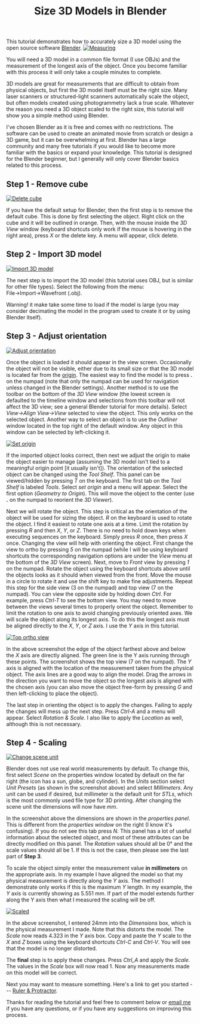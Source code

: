 ﻿---
layout: post
title: Size 3D Models in Blender
---

This tutorial demonstrates how to accurately size a 3D model using the open source software [Blender](https://www.blender.org/).
<a href="https://bischrob.github.io/Size-3D-Models-in-Blender/"><img src="https://lh3.googleusercontent.com/51WAp6PDGCYAkapxsXIpKq4pkZfO2NFXiJgdoXnQ5BNxtbxCD0a1Q44YqQAKU_shCXzKFCO9Iu7RJfJ6dil8YRklMFV1jjTBwLXA6iHVmS2uNtO-Ktyl_AoL-TDqRErs8enzyrGYSq1dYeobACzL7ohxQO63-xBO9EfyqBAkzMxTJwoZUpApiyNh-fHHMr5M0y1GDMpeZmr9uLX7gg0DLdXXb6V_aQS9Mlc3JWqDNGHtzIltKeqfnbvueKDUApdDG7MfgSlKGGaVZEtK1W-ORXx3iB6Td7zzxq54nFoTTZvYh3man3jW13zEO_cku6STu1QxS1z2VlJKkKjcTWRs_jbuB-ziMvX_7B7XSPtfMabyteNcmVJlUp8XEJd3XneU_61H1KmJtrDqESjL9kyjc9AwXgVEBSArSTrNNRlsxglLpK_hAvom5JjNzSzToUe40UejUm7P9VXJUSpBJi1kZb7Xf1GOUdd3M9eNXYB-5d27Lv-eAIfXFo27UnVfB1EnClQgI1WvqfALXucV4WQ-zzUWHoDGwHZkCtSEIKi2rq0tIm382tPlM-EpuNvOywsRkbXYDpRejBJvxJ5ok_XiDy4s0XwEtVeA0mlc0_erFN5Ih2wSv9BW3vn5KzFuCxBF_h_6bM1zph36-IsNsiYIWQlu4cDZXyV3ew=w1680-h267-no"  
alt = "Measuring"></a>

You will need a 3D model in a common file format (I use OBJs) and the measurement of the longest axis of the object. Once you become familiar with this process it will only take a couple minutes to complete.

3D models are great for measurements that are difficult to obtain from physical objects, but first the 3D model itself must be the right
size. Many laser scanners or structured-light scanners automatically scale the object, but often models created using photogrammetry lack a true scale. Whatever the reason you need a 3D object scaled to the right size, this tutorial will show you a simple method using Blender.  

I've chosen Blender as it is free and comes with no restrictions. The software can be used to create an animated movie from scratch or
design a 3D game, but it can be  overwhelming at first. Blender has a large community and many free tutorials if you would like to become more familiar with the basics or expand your knowledge. This tutorial is designed for the Blender beginner, but I generally will only cover Blender basics related to this process.
  

## Step 1 - Remove cube 

<a href="https://lh3.googleusercontent.com/2xXI11_E6albikIb0u054MCn8N74P5IVYwHa6Vz0dzfKv_M7kJksPVdHBRWHqd8cgE7tFElysaBFc28Hsb18-jg_ANSW-kiNtexTZW-9zmFJGZ4Qc4hO4YW1waSRW2A6Cvse-I0VZ2MXRhOhcSjjSTpjAj5uGuhMBLmx9hr7ms_6L7p_t3OqnBtCNBldnGn57uJ09olKRKO-dDr2R_J0ZY2Dm1gpb5mHfPEkoCjTgXDpNvFgZNJj8qq6xWp5iDg-2o0k3zE43wjwEJa7nP_P6LmM5n7EbRPpTWN6xRUUXMbo8c0BZVXcPmTlNz-Oh6NwFGlwpUzYmrHpxEW7a5HGPh5m3v0E67RjkQN_X-WqacYgp4THU6WtttF7iN_BJxOr02GOovRycE_eIry_Sdk_fu65Dzr0QQzy3FF-YWCke7gTC_nHOnXEUASxbRiyBL-QKidUz3dGlmem54cjRjHB6tS3i3ZsrontVOqKbeZlZhzLcimNs6ROheqbx3d3EDCKKqsLxyHnIO7LhFeLWB5OxAn30psCOv1fTPVk4KdiMr7l4ZI9APN22EdCvUk6TKSllIZHjvVdeU_m-hdJeqguoCVgCL3X_sPPO337uHIeB2kMF7wYkqDL1pxsgieoV5WS81eiSYR2P03xCPYZyGddhA0GVChxL7C3Vg=w1558-h910-no"><img src="https://lh3.googleusercontent.com/2xXI11_E6albikIb0u054MCn8N74P5IVYwHa6Vz0dzfKv_M7kJksPVdHBRWHqd8cgE7tFElysaBFc28Hsb18-jg_ANSW-kiNtexTZW-9zmFJGZ4Qc4hO4YW1waSRW2A6Cvse-I0VZ2MXRhOhcSjjSTpjAj5uGuhMBLmx9hr7ms_6L7p_t3OqnBtCNBldnGn57uJ09olKRKO-dDr2R_J0ZY2Dm1gpb5mHfPEkoCjTgXDpNvFgZNJj8qq6xWp5iDg-2o0k3zE43wjwEJa7nP_P6LmM5n7EbRPpTWN6xRUUXMbo8c0BZVXcPmTlNz-Oh6NwFGlwpUzYmrHpxEW7a5HGPh5m3v0E67RjkQN_X-WqacYgp4THU6WtttF7iN_BJxOr02GOovRycE_eIry_Sdk_fu65Dzr0QQzy3FF-YWCke7gTC_nHOnXEUASxbRiyBL-QKidUz3dGlmem54cjRjHB6tS3i3ZsrontVOqKbeZlZhzLcimNs6ROheqbx3d3EDCKKqsLxyHnIO7LhFeLWB5OxAn30psCOv1fTPVk4KdiMr7l4ZI9APN22EdCvUk6TKSllIZHjvVdeU_m-hdJeqguoCVgCL3X_sPPO337uHIeB2kMF7wYkqDL1pxsgieoV5WS81eiSYR2P03xCPYZyGddhA0GVChxL7C3Vg=w1558-h910-no"  
alt = "Delete cube"></a>

If you have the default setup for Blender, then the first step is to remove the default cube. This is done by first selecting the object.
Right click on the cube and it will be outlined in orange. Then, with the mouse inside the *3D View* window (keyboard shortcuts only work if the mouse is hovering in the right area), press *X* or the delete key. A menu will appear, click delete.

## Step 2 - Import 3D model

<a href="https://lh3.googleusercontent.com/2K7CrRnYvJA17haF8NedQHdELoJRC0YASlmXW5ptrZ0o5tcDvP1SfRWwk6FTaSqHPCayrH0vOc12Pmv7UoyNfLBUSa9wEmt8gFKpuai9T_5rnE6BSf1DKgxpff7-GyThyTA84rh_B8X588lnn_33S5Lcp7K7l-uL1eqvP8PyxCqUU1fk4sQTi7WsV5JmZPD23zfKaOlwC7G3hnhL6ro6CzbTCUj69YjDV3-BQK4Wa_KSrpw-b2drrtNTdbqOgYQEW72DIgJQHw-EQt2HNC-iPnIpHnEYtp5tUboxWNN3ie-QM_mdMyV5AQqhAB1xBv-tShnaHLRZKIdwbtaH-uw8IEzlh2Tj-m0z7uCK1-G4WHLu8owOa2ZzD1-t3URNoYUjvcZ7oygMv51MMkhS32EgKRVWdMvw5_z9ciSNWgd0u7u-YuAzpdNfUYWyKA0PJH76fgH0dwyRyEvXevLlQAHRZ50Jfrocax0vc5PBFuQE2nsHgYILqrSqvsTIveVSs8WB3854m79JZxXknMMxpSUWuLjIP5hYagw0OItrIsz8RhjthA_gy7Q3fZrcoUaTFHEKBRWCl2MPFNLoTDXzIflukDWLjfmASsTZVLzdlNjh6jr0R3bc2b0bUepqBG4Z6EUp-mK-3VfgvpnHs-IhHIHoqCOi43JDoZKzOw=w1003-h603-no"><img src="https://lh3.googleusercontent.com/2K7CrRnYvJA17haF8NedQHdELoJRC0YASlmXW5ptrZ0o5tcDvP1SfRWwk6FTaSqHPCayrH0vOc12Pmv7UoyNfLBUSa9wEmt8gFKpuai9T_5rnE6BSf1DKgxpff7-GyThyTA84rh_B8X588lnn_33S5Lcp7K7l-uL1eqvP8PyxCqUU1fk4sQTi7WsV5JmZPD23zfKaOlwC7G3hnhL6ro6CzbTCUj69YjDV3-BQK4Wa_KSrpw-b2drrtNTdbqOgYQEW72DIgJQHw-EQt2HNC-iPnIpHnEYtp5tUboxWNN3ie-QM_mdMyV5AQqhAB1xBv-tShnaHLRZKIdwbtaH-uw8IEzlh2Tj-m0z7uCK1-G4WHLu8owOa2ZzD1-t3URNoYUjvcZ7oygMv51MMkhS32EgKRVWdMvw5_z9ciSNWgd0u7u-YuAzpdNfUYWyKA0PJH76fgH0dwyRyEvXevLlQAHRZ50Jfrocax0vc5PBFuQE2nsHgYILqrSqvsTIveVSs8WB3854m79JZxXknMMxpSUWuLjIP5hYagw0OItrIsz8RhjthA_gy7Q3fZrcoUaTFHEKBRWCl2MPFNLoTDXzIflukDWLjfmASsTZVLzdlNjh6jr0R3bc2b0bUepqBG4Z6EUp-mK-3VfgvpnHs-IhHIHoqCOi43JDoZKzOw=w1003-h603-no"  
alt = "Import 3D model"></a>

The next step is to import the 3D model (this tutorial uses OBJ, but is similar for other file types). Select the following from the menu: File&rarr;Import&rarr;Wavefront (.obj).

Warning! it make take some time to load if the model is large (you may consider decimating the model in the program used to create it or by using Blender itself).

## Step 3 - Adjust orientation
<a href="https://lh3.googleusercontent.com/7umnGrcKdKgXvcz6if8_AHe3m9ZZLMi5w3KqmFpNy08jAlVdQvqWTwJZm_Sm8VyPtwt4OhjNhyyhSH4tYRLnakZQNXWv-X_mwzPdwSdIOMqN_dwjHBWKareTimMis0rj-mYZZEC1nQtHDO9OTW-j72aC0VpeFUz_Kj2FCNKpue8X8kMVTP6YtzSomVvlhJumjvV5724nRceajH3vJzYgsh75WwjSZB8wbrxCph0rX149la8b0yZrfOMBX0vyqfVPa3v_f-mRLp4Vz_3UAnyODoLyTpsf1wTQIk5U1SFaLTBeAqbAY5Cxsc-IzFZNrY76a0vEkNLkFuMOciKRB95UE1R9mD7h346XqjdGcVtsnrpM0FHzOLl9RjKQ23-f6jOzgqL2H2SBeZXlGTlE0YnlLe8iIsKihdeHqM21RIukGO0jndi2jpOkjgXOn8OrE7Qp9l3GZzgmUibkFlC8rKbZ1z7pEcyHOXCU0q6YEm2rL5KSL-fe_KeZZ2iC5sRcs-7vPM4roOzLlRG3vSFO2MCOAnx0FFblLp7l34Dpyaf0IbTvHFFFXDkSoLOlk_PIV1111qLyxPGKa6fKWXX3_T_xEXxeoNeY1I3vp21Cr-xu4CD45x1qNR8BWlWf56upIsbgXuzKAcbn6VE7quHPAzCW8eJaTzAF-mJBTA=w1320-h794-no"><img src="https://lh3.googleusercontent.com/7umnGrcKdKgXvcz6if8_AHe3m9ZZLMi5w3KqmFpNy08jAlVdQvqWTwJZm_Sm8VyPtwt4OhjNhyyhSH4tYRLnakZQNXWv-X_mwzPdwSdIOMqN_dwjHBWKareTimMis0rj-mYZZEC1nQtHDO9OTW-j72aC0VpeFUz_Kj2FCNKpue8X8kMVTP6YtzSomVvlhJumjvV5724nRceajH3vJzYgsh75WwjSZB8wbrxCph0rX149la8b0yZrfOMBX0vyqfVPa3v_f-mRLp4Vz_3UAnyODoLyTpsf1wTQIk5U1SFaLTBeAqbAY5Cxsc-IzFZNrY76a0vEkNLkFuMOciKRB95UE1R9mD7h346XqjdGcVtsnrpM0FHzOLl9RjKQ23-f6jOzgqL2H2SBeZXlGTlE0YnlLe8iIsKihdeHqM21RIukGO0jndi2jpOkjgXOn8OrE7Qp9l3GZzgmUibkFlC8rKbZ1z7pEcyHOXCU0q6YEm2rL5KSL-fe_KeZZ2iC5sRcs-7vPM4roOzLlRG3vSFO2MCOAnx0FFblLp7l34Dpyaf0IbTvHFFFXDkSoLOlk_PIV1111qLyxPGKa6fKWXX3_T_xEXxeoNeY1I3vp21Cr-xu4CD45x1qNR8BWlWf56upIsbgXuzKAcbn6VE7quHPAzCW8eJaTzAF-mJBTA=w1320-h794-no"  
alt = "Adjust orientation"></a>

Once the object is loaded it should appear in the view screen. Occasionally the object will not be visible, either due to its small size or that the 3D model is located far from the [origin](https://docs.blender.org/manual/en/dev/editors/3dview/object/origin.html). The easiest way to find the model is to press **.** on the numpad (note that only the numpad can be used for navigation unless changed in the Blender settings). Another method is to use the toolbar on the bottom of the *3D View* window (the lowest screen is defaulted to the timeline window and selections from this toolbar will not affect the 3D view; see a general Blender tutorial for more details). Select *View&rarr;Align View&rarr;View* selected to view the object. This only works on the selected object. Another way to select an object is to use the *Outliner* window located in the top right of the default window. Any object in this window can be selected by left-clicking it.

<a href="https://lh3.googleusercontent.com/X_xuY8AzmgOzLs5x1V9Uovn7SIzsD6YE1aguw0lNRqw2jkyh4KYKiRtz_JbYzk3foabXKIrZlPnYtl92NeJRzTq9cSqhWBKyaT7kEQFhHdp2ptkZQqWWxKtik9ltKI7S0griOH5WBRNlf6gGS7hzQeusMRATrQVxNYvVrn9IjhnonCMk3W3vcLOIYunLLZKzRLHXbTVZASbEHiP96d9FHrkNhmOa70z2ZByFinxg64PBZmjXmoaGiT2ZYIaITmrCFzf5ELXmoU4qss7_67o8jG6c0ZDNowzHSXPd93VrOPO8QWw_LAvgXtNi2omqe2yeHX0DnET0XuX3SwR23cNWGETzaFWxsBDN6cF8_ft3wYU5yxm-BCBpZS6wm9smoSgICcrNkX7w_9g6xLI7S3I_KLJqv2VmqUzUK2efLAY6Zn7Z46yGlHM4iYmASA9ZIQ6WiZHSMe9veDe7QNDwaqKd6Kf6E12ZsyhRZ7SeXXjVRaKJfLssWW-Nu-Oje4lSd4ihn8avvEpVk2zZcLYMxz86Oyi5VcqV_CnKbgg06rFc4l7USkwdpFTbVZ2d__6qjAAo4_GvSmpmOY-QtmZPH6eV0jAxY9zt_-od7b8voDC1L9T_so0uApqooMn0VZS73XaR7MF1Y3SkDaLHZvCdntop7dAmhnJ3oiyfeg=w778-h468-no"><img src="https://lh3.googleusercontent.com/X_xuY8AzmgOzLs5x1V9Uovn7SIzsD6YE1aguw0lNRqw2jkyh4KYKiRtz_JbYzk3foabXKIrZlPnYtl92NeJRzTq9cSqhWBKyaT7kEQFhHdp2ptkZQqWWxKtik9ltKI7S0griOH5WBRNlf6gGS7hzQeusMRATrQVxNYvVrn9IjhnonCMk3W3vcLOIYunLLZKzRLHXbTVZASbEHiP96d9FHrkNhmOa70z2ZByFinxg64PBZmjXmoaGiT2ZYIaITmrCFzf5ELXmoU4qss7_67o8jG6c0ZDNowzHSXPd93VrOPO8QWw_LAvgXtNi2omqe2yeHX0DnET0XuX3SwR23cNWGETzaFWxsBDN6cF8_ft3wYU5yxm-BCBpZS6wm9smoSgICcrNkX7w_9g6xLI7S3I_KLJqv2VmqUzUK2efLAY6Zn7Z46yGlHM4iYmASA9ZIQ6WiZHSMe9veDe7QNDwaqKd6Kf6E12ZsyhRZ7SeXXjVRaKJfLssWW-Nu-Oje4lSd4ihn8avvEpVk2zZcLYMxz86Oyi5VcqV_CnKbgg06rFc4l7USkwdpFTbVZ2d__6qjAAo4_GvSmpmOY-QtmZPH6eV0jAxY9zt_-od7b8voDC1L9T_so0uApqooMn0VZS73XaR7MF1Y3SkDaLHZvCdntop7dAmhnJ3oiyfeg=w778-h468-no"  
alt = "Set origin"></a>

If the imported object looks correct, then next we adjust the origin to make the object easier to manage (assuming the 3D model isn't tied to a meaningful origin point [it usually isn't]). The orientation of the selected object can be changed using the *Tool Shelf*. This panel can be viewed/hidden by pressing *T* on the keyboard. The first tab on the *Tool Shelf* is labeled *Tools*. Select *set origin* and a menu will appear. Select the first option (*Geometry to Origin*). This will move the object to the center (use **.** on the numpad to reorient the *3D Viewer*).

Next we will rotate the object. This step is critical as the orientation of the object will be used for sizing the object. *R* on the keyboard is used to rotate the object. I find it easiest to rotate one axis at a time. Limit the rotation by pressing *R* and then *X*, *Y*, or *Z*. There is no need to hold down keys when executing sequences on the keyboard. Simply press *R* once, then press *X* once. Changing the view will help with orienting the object. First change the view to ortho by pressing *5* on the numpad (while I will be using keyboard shortcuts the corresponding navigation options are under the *View* menu at the bottom of the *3D View* screen). Next, move to *Front* view by pressing *1* on the numpad. Rotate the object using the keyboard shortcuts above until the objects looks as it should when viewed from the front. Move the mouse in a circle to rotate it and use the shift key to make fine adjustments. Repeat this step for the side view (3 on the numpad) and top view (7 on the numpad). You can view the opposite side by holding down *Ctrl*. For example, press *Ctrl-T* to see the bottom view. You may need to move between the views several times to properly orient the object. Remember to limit the rotation to one axis to avoid changing previously oriented axes. We will scale the object along its longest axis. To do this the longest axis must be aligned directly to the *X*, *Y*, or *Z* axis. I use the *Y* axis in this tutorial.

<a href="https://lh3.googleusercontent.com/FqpM62TKmmCXBCX1Zlt-FSiW3-jXhoPC5bb6sPhjC7JPTMf181GUGN5Sfrk9HOT0B826GotHetsUiqZSyP-ATwbPUepeg44llJmkLszl7VjZbR1nM5ay5_eO-0ys5W4vT5eV_SZashOZf2QXdqxRh4KvGouTKN2eF_xKJQHpk1UY5e4rOGmd6prnUvzrNYocjCiBGLGVRw7EOsajaj3evpModsEO20NQ7QBiZYJjGInTYGoBYRQ-nUE45deVYMZcmYPV2kwTmkT9oyso7dH6L2LY1iVXi-iC068QDlNTB6Vy9vOCjp1JDMQxT6z3BU3r5a9VvXYMDs09_2w9hy9yvS_FM4b_hy-ekN3dCh-NxPWuGyB6fR62lFvgeM_bMs1BkelLghT-l1_sI3HfwWYCg1je2AcO_FmUFAQX0k4CebMMhZtrUlgkrMicQJNgSV_tFMzEsf46gRCN-oI0rro337VnCYlrudkciPiJfwATx7QMpRSQgWN9uLm6qfVt53izoump_bAbA62jNW33DuEoydTn0OLq4-ODE1olwFjNpamwmG4hDtigANxdBaAusGFMzGeqybWQlP2KeheMh0EL6GKzC--dEKMjJxmSffmoLqUyWpybf7fBhiUa7CIE4ju7-uzOB-ch-SAP4a_XElkNv0mstOHgEhzdQA=w1320-h794-no"><img src="https://lh3.googleusercontent.com/FqpM62TKmmCXBCX1Zlt-FSiW3-jXhoPC5bb6sPhjC7JPTMf181GUGN5Sfrk9HOT0B826GotHetsUiqZSyP-ATwbPUepeg44llJmkLszl7VjZbR1nM5ay5_eO-0ys5W4vT5eV_SZashOZf2QXdqxRh4KvGouTKN2eF_xKJQHpk1UY5e4rOGmd6prnUvzrNYocjCiBGLGVRw7EOsajaj3evpModsEO20NQ7QBiZYJjGInTYGoBYRQ-nUE45deVYMZcmYPV2kwTmkT9oyso7dH6L2LY1iVXi-iC068QDlNTB6Vy9vOCjp1JDMQxT6z3BU3r5a9VvXYMDs09_2w9hy9yvS_FM4b_hy-ekN3dCh-NxPWuGyB6fR62lFvgeM_bMs1BkelLghT-l1_sI3HfwWYCg1je2AcO_FmUFAQX0k4CebMMhZtrUlgkrMicQJNgSV_tFMzEsf46gRCN-oI0rro337VnCYlrudkciPiJfwATx7QMpRSQgWN9uLm6qfVt53izoump_bAbA62jNW33DuEoydTn0OLq4-ODE1olwFjNpamwmG4hDtigANxdBaAusGFMzGeqybWQlP2KeheMh0EL6GKzC--dEKMjJxmSffmoLqUyWpybf7fBhiUa7CIE4ju7-uzOB-ch-SAP4a_XElkNv0mstOHgEhzdQA=w1320-h794-no"  
alt = "Top ortho view"></a>

In the above screenshot the edge of the object farthest above and below the *X* axis are directly aligned. The green line is the Y axis running through these points. The screenshot shows the top view (7 on the numpad). The *Y* axis is aligned with the location of the measurement taken from the physical object. The axis lines are a good way to align the model. Drag the arrows in the direction you want to move the object so the longest axis is aligned with the chosen axis (you can also move the object free-form by pressing *G* and then left-clicking to place the object).

The last step in orienting the object is to apply the changes. Failing to apply the changes will mess up the next step. Press *Ctrl-A* and a menu will appear. Select *Rotation & Scale*. I also like to apply the *Location* as well, although this is not necessary.

## Step 4 - Scaling
<a href="https://lh3.googleusercontent.com/-_A3PZl6g1cRypJloOmt-u8wbHOE6AFSJavglhQs_Z7IHLHV2kWI6ylIs26EnbJcFylj3waUp2muQPYOqmNRmgYwptdtvcr3fJo2OVB-nmip0P0avjl92yl494sd2vYMArkBb1VctPuL_8Yp0z51IK3jAENRD992WRdL7MDS2WCgkei49k4-OEMa1xvW7FKXn9rzMP9aCz3mhgCDteid4kkr_tRcPOBv7bW5u6-2yxt5pGycr6LtOx7M74HNqQe0n3ZmiDsliz4Nyr_Ldqpxd0DZVO44Ir7Z7NYA2DgkckS5lvWi6X5KR6ajNTiBLFu3_0GPaDy-ONpwxP1KmS6IAXr9wZIW1dXgAkE9A5u73lY8MOCTUjc2vkPs93SKZEG5U6zadvlLoLTWWRvxwNL9uYymm0OB7y6AC-y9kDRBxfu_9WGRtBLgHhMy-H_cuz_AFTj-Q2tUIycdHYeK6voEjmh1UZbHytf-5kjGaZHqjap8hr04mTwcDihltSV4rXHxh8RtYI0w6yYMqmBwDPfgzw-fnCms__ccoN73V6SoAEVyE38aXEetanjuY6_3Dlldx13br0QuxXHWMC-0MG5TKr_u3h7P3eSAbwf26-1z1sO_swy3Cr2LZeT0ovTBG6ENE45GqV0vlOM9G74nBKMywoktberVadQKsg=w753-h453-no"><img src="https://lh3.googleusercontent.com/-_A3PZl6g1cRypJloOmt-u8wbHOE6AFSJavglhQs_Z7IHLHV2kWI6ylIs26EnbJcFylj3waUp2muQPYOqmNRmgYwptdtvcr3fJo2OVB-nmip0P0avjl92yl494sd2vYMArkBb1VctPuL_8Yp0z51IK3jAENRD992WRdL7MDS2WCgkei49k4-OEMa1xvW7FKXn9rzMP9aCz3mhgCDteid4kkr_tRcPOBv7bW5u6-2yxt5pGycr6LtOx7M74HNqQe0n3ZmiDsliz4Nyr_Ldqpxd0DZVO44Ir7Z7NYA2DgkckS5lvWi6X5KR6ajNTiBLFu3_0GPaDy-ONpwxP1KmS6IAXr9wZIW1dXgAkE9A5u73lY8MOCTUjc2vkPs93SKZEG5U6zadvlLoLTWWRvxwNL9uYymm0OB7y6AC-y9kDRBxfu_9WGRtBLgHhMy-H_cuz_AFTj-Q2tUIycdHYeK6voEjmh1UZbHytf-5kjGaZHqjap8hr04mTwcDihltSV4rXHxh8RtYI0w6yYMqmBwDPfgzw-fnCms__ccoN73V6SoAEVyE38aXEetanjuY6_3Dlldx13br0QuxXHWMC-0MG5TKr_u3h7P3eSAbwf26-1z1sO_swy3Cr2LZeT0ovTBG6ENE45GqV0vlOM9G74nBKMywoktberVadQKsg=w753-h453-no"  
alt = "Change scene unit"></a>

Blender does not use real world measurements by default. To change this, first select *Scene* on the properties window located by default on the far right (the icon has a sun, globe, and cylinder). In the *Units* section select *Unit Presets* (as shown in the screenshot above) and select *Millimeters*. Any unit can be used if desired, but millimeter is the default unit for *STLs*, which is the most commonly used file type for 3D printing. After changing the scene unit the dimensions will now have *mm*. 

In the screenshot above the dimensions are shown in the *properties panel*. This is different from the *properties window* on the right (I know it's confusing). If you do not see this tab press *N*. This panel has a lot of useful information about the selected object, and most of these attributes can be directly modified on this panel. The *Rotation* values should all be 0° and the scale values should all be 1. If this is not the case, then please see the last part of **Step 3**. 

To scale the object simply enter the measurement value **in millimeters** on the appropriate axis. In my example I have aligned the model so that my physical measurement is directly along the *Y* axis. The method I demonstrate only works if this is the maximum *Y* length. In my example, the *Y* axis is currently showing as 5.551 mm. If part of the model extends further along the Y axis then what I measured the scaling will be off.

<a href="https://lh3.googleusercontent.com/_ZmIvWbXE8YF9DFAc_a_1GrSMQcerZ-qYlU0KYlMtGmBPORgTvWfSM9wQ0GFyIkEn3WHjhkBzYtozIzzDCFnVeu_YLhw4UKLCINKjdlgF5_cyeUB_201uPSfY_51xbtrQ29eyMvi-bkGtWl-OQn685p6QyV5ch97rseNlITgWyc46-98bnXtqE1nIn33xhltK46L190f1ldXQX5uFXZDWlJAlv7NaV56WEwfPFwVf7makkAM1XEWemzPl6oeSpskRnKjrx3utuvimlifd-mCTohZU0TrBtdz-McGFyTE5_UGr3GwywPZBa1QkZmmeTKRTJYKFqF6tf5c0aRG5gx-SUv9s6wlQUQ4qTBbSwHnANFUZaD_r12iUdTR10Dam1-cbppt8mZcLZG4m4dsyj6BH0Vgjo4nAi6nIIb9sh5BRKFLA3RFHMl9IfWXHT4VC3BNHUFL4vdiLsW2Nq3P0gNZr3-_QvGbuoO0Ns78X1VmpCRw1feXLkEO4i08_VruefjkuYv1rHubn5r_b1_m6Eus4TAnCopV-h3AGQApypeZpVcq42CC59nj5i5fKouBjgf8z8s7HPEQ5WaAEdrBgz8La99FsIMUpqT5LtOg3ax2obxDpslBCeprUBFpBZ2j2Bmyv2KRQizb0yimlMVqQD4zC3qt0fq0eKrFDA=w1320-h794-no"><img src="https://lh3.googleusercontent.com/_ZmIvWbXE8YF9DFAc_a_1GrSMQcerZ-qYlU0KYlMtGmBPORgTvWfSM9wQ0GFyIkEn3WHjhkBzYtozIzzDCFnVeu_YLhw4UKLCINKjdlgF5_cyeUB_201uPSfY_51xbtrQ29eyMvi-bkGtWl-OQn685p6QyV5ch97rseNlITgWyc46-98bnXtqE1nIn33xhltK46L190f1ldXQX5uFXZDWlJAlv7NaV56WEwfPFwVf7makkAM1XEWemzPl6oeSpskRnKjrx3utuvimlifd-mCTohZU0TrBtdz-McGFyTE5_UGr3GwywPZBa1QkZmmeTKRTJYKFqF6tf5c0aRG5gx-SUv9s6wlQUQ4qTBbSwHnANFUZaD_r12iUdTR10Dam1-cbppt8mZcLZG4m4dsyj6BH0Vgjo4nAi6nIIb9sh5BRKFLA3RFHMl9IfWXHT4VC3BNHUFL4vdiLsW2Nq3P0gNZr3-_QvGbuoO0Ns78X1VmpCRw1feXLkEO4i08_VruefjkuYv1rHubn5r_b1_m6Eus4TAnCopV-h3AGQApypeZpVcq42CC59nj5i5fKouBjgf8z8s7HPEQ5WaAEdrBgz8La99FsIMUpqT5LtOg3ax2obxDpslBCeprUBFpBZ2j2Bmyv2KRQizb0yimlMVqQD4zC3qt0fq0eKrFDA=w1320-h794-no"  
alt = "Scaled"></a>

In the above screenshot, I entered 24mm into the *Dimensions* box, which is the physical measurement I made. Note that this distorts the model. The *Scale* now reads 4.323 in the *Y* axis box. Copy and paste the *Y* scale to the *X* and *Z* boxes  using the keyboard shortcuts *Ctrl-C* and *Ctrl-V*. You will see that the model is no longer distorted.

The **final** step is to apply these changes. Press *Ctrl_A* and apply the *Scale*. The values in the *Scale* box will now read 1. Now any measurements made on this model will be correct.

Next you may want to measure something. Here's a link to get you started --- [Ruler & Protractor](https://docs.blender.org/manual/en/dev/interface/ruler_protractor.html).

Thanks for reading the tutorial and feel free to comment below or [email me](bischrob@gmail.com) if you have any questions, or if you have any suggestions on improving this process.
